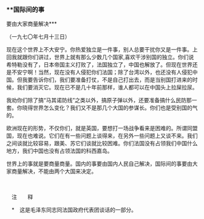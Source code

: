 ### **国际间的事  
要由大家商量解决**\*

（一九七〇年七月十三日）

现在这个世界上不大安宁。你热爱独立是一件事，别人总要干扰你又是一件事。上回我就跟你们讲过，世界上就有那么少数几个国家,喜欢干涉别国的独立。你们说希特勒没有了，日本帝国主义打败了，法国独立了，中国也解放了。但现在世界还是不安宁啊！当然，现在没有人侵犯你们法国；除了台湾以外，也还没有人侵犯中国。但我要告诉你们，我们要准备打仗，不是自己打出去，而是当别国打进来的时候，我们要消灭它。现在已不是几十年前那样，谁人都可以在中国头上拉屎拉尿。

我劝你们除了搞“马其诺防线”之类以外，搞原子弹以外，还要准备搞什么民防那一套。你晓得世界怎么变化？我们又不是那几个大国的参谋长。你们也是受别国的气的。

欧洲现在的形势，不仅你们，就是英国，要想打一场战争看来是困难的。所谓同盟国，现在也难说。它们在有一些问题上谈得来，在另外一些问题上又谈不来。我们之间谈就比较容易，跟美、苏它们谈就比较困难。你们法国没有占领我们中国什么地方，我们中国也没有占领法国的科西嘉岛。

世界上的事就是要商量商量。国内的事要由国内人民自己解决，国际间的事要由大家商量解决，不能由两个大国来决定。

　　

　注　　释　

　\*　这是毛泽东同志同法国政府代表团谈话的一部分。